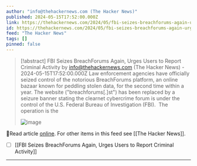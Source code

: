 ```yaml
---
author: "info@thehackernews.com (The Hacker News)"
published: 2024-05-15T17:52:00.000Z
link: https://thehackernews.com/2024/05/fbi-seizes-breachforums-again-urges.html
id: https://thehackernews.com/2024/05/fbi-seizes-breachforums-again-urges.html
feed: "The Hacker News"
tags: []
pinned: false
---
```

> [!abstract] FBI Seizes BreachForums Again, Urges Users to Report Criminal Activity by info@thehackernews.com (The Hacker News) - 2024-05-15T17:52:00.000Z
> Law enforcement agencies have officially seized control of the notorious BreachForums platform, an online bazaar known for peddling stolen data, for the second time within a year. The website ("breachforums[.]st") has been replaced by a seizure banner stating the clearnet cybercrime forum is under the control of the U.S. Federal Bureau of Investigation (FBI).  The operation is the
>
> ![image](https://blogger.googleusercontent.com/img/b/R29vZ2xl/AVvXsEjCXr2dbbDhMkcRibJUp2K02Qb3JwpOR8ZtazciTs8E36_l_t671ju76x7-P7nePx-sg-zMVzDR3cJ_wbLPcobjXz2nXE4zCAwTDUHgBDf8alqqTYLedg14b5LYjB8OOT4KHWZ5BHQWovYovduLQnIxD2jbs-4aN5XL3IrdWQSo3IBBrebzVLADhjwfeszk/s1600/fbi.png)

🔗Read article [online](https://thehackernews.com/2024/05/fbi-seizes-breachforums-again-urges.html). For other items in this feed see [[The Hacker News]].

- [ ] [[FBI Seizes BreachForums Again, Urges Users to Report Criminal Activity]]
- - -

